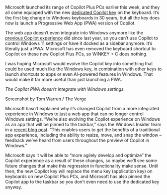Microsoft launched its range of Copilot Plus PCs earlier this week, and they all come equipped with the new [dedicated Copilot key](/2024/1/4/24023809/microsoft-copilot-key-keyboard-windows-laptops-pcs) on the keyboard. It’s the first big change to Windows keyboards in 30 years, but all the key does now is launch a Progressive Web App (PWA) version of Copilot.

The web app doesn’t even integrate into Windows anymore like the [previous Copilot experience](/23899626/copilot-windows-11-how-to) did since last year, so you can’t use Copilot to control Windows 11 settings or have it docked as a sidebar anymore. It’s literally just a PWA. Microsoft has even removed the keyboard shortcut to Copilot on these new Copilot Plus PCs, so WINKEY + C does nothing.

I was hoping Microsoft would evolve the Copilot key into something that could be used much like the Windows key, in combination with other keys to launch shortcuts to apps or even AI-powered features in Windows. That would make it far more useful than just launching a PWA.

*The Copilot PWA doesn’t integrate with Windows settings.*

Screenshot by Tom Warren / The Verge

Microsoft hasn’t explained why it’s changed Copilot from a more integrated experience in Windows to just a web app that can no longer control Windows settings. “We’re also evolving the Copilot experience on Windows as an app that will be pinned to the taskbar,” says the Windows Insider team in a [recent blog post](https://blogs.windows.com/windows-insider/2024/06/14/announcing-windows-11-insider-preview-build-22635-3785-beta-channel/). “This enables users to get the benefits of a traditional app experience, including the ability to resize, move, and snap the window – feedback we’ve heard from users throughout the preview of Copilot in Windows.”

Microsoft says it will be able to “more agilely develop and optimize” the Copilot experience as a result of these changes, so maybe we’ll see some future changes that make this regression in functionality make sense. Until then, the new Copilot key will replace the menu key (application key) on keyboards on new Copilot Plus PCs, and Microsoft has also pinned the Copilot app to the taskbar so you don’t even need to use the dedicated key anyway.
